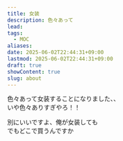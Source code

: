 ```yaml
---
title: 女装
description: 色々あって
lead: 
tags:
  - MOC
aliases: 
date: 2025-06-02T22:44:31+09:00
lastmod: 2025-06-02T22:44:31+09:00
draft: true
showContent: true
slug: about
---
```

色々あって女装することになりました、、  
いや色々ありすぎやろ！！

別にいいですよ、俺が女装しても  
でもどこで買うんですか
